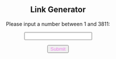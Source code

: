 <!DOCTYPE html>
<html>
<body>
<center>
<h2>Link Generator</h2>

<p>Please input a number between 1 and 3811:</p>

<input id="numb">

<button style="color:Violet;" type="button" onclick="myFunction()">Submit</button>

<p id="demo"></p>
<br>
<p id="demo2"></p>
</center>
<script>
function myFunction() {
  var x, text, text2;
  var link1 = '<a href=http://catchup.zeeone.de/vod/ZON';
  var link1a = 'http://catchup.zeeone.de/vod/ZON';
  var u10 ="000";
  var u100 ="00";
  var u1000 = "0";
  var link3 = '.mp4/master-v1-a1.m3u8 target="_blank">';
  var link4 = '</a>'; 
  var link3a = '.mp4/master-v1-a1.m3u8';
  // Get the value of the input field with id="numb"
  x = document.getElementById("numb").value;

  // If x is Not a Number or less than one or greater than 3811
  if (isNaN(x)) {
    text = "Input not valid";
  } else if (x > 0 && x < 10) {
    text2 = link1a + u10 + x + link3a;
	text = link1 + u10 + x + link3 + text2 + link4;
  } else if (x > 9 && x < 100) {
    text2 = link1a + u100 + x + link3a;
	text = link1 + u100 + x + link3 + text2 + link4;
   } else if (x > 99 && x < 1000) {
    text2 = link1a + u1000 + x + link3a;
	text = link1 + u1000 + x + link3 + text2 + link4;
  } else if (x > 999 && x < 3812) {
   text2 = link1a + x + link3a;   
   text = link1 + x + link3 + text2 + link4;
  } else {
    text = "Falsche Zahl";
  }
  document.getElementById("demo").innerHTML = text;
  
}
</script>

</body>
</html> 

